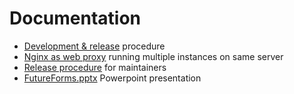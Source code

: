 # Documentation

* [Development & release](devrel.md) procedure
* [Nginx as web proxy](webproxy.md) running multiple instances on same server
* [Release procedure](release.md) for maintainers
* [FutureForms.pptx](FutureForms.pptx) Powerpoint presentation
